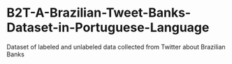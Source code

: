 # B2T-A-Brazilian-Tweet-Banks-Dataset-in-Portuguese-Language
Dataset of labeled and unlabeled data collected from Twitter about Brazilian Banks
